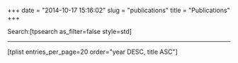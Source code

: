 +++
date = "2014-10-17 15:16:02"
slug = "publications"
title = "Publications"
+++
<div>

Search:\[tpsearch as\_filter=false style=std\]

</div>

------------------------------------------------------------------------

\[tplist entries\_per\_page=20 order="year DESC, title ASC"\]
